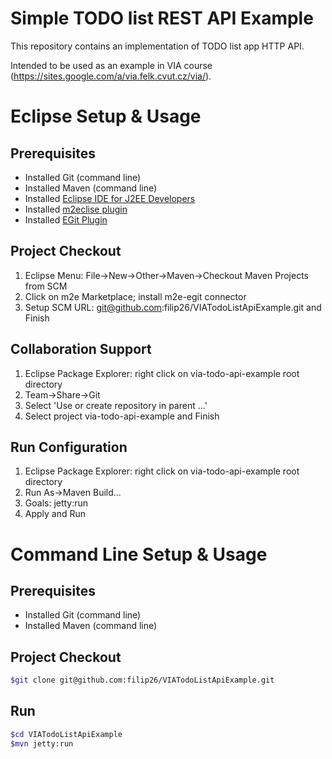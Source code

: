 Simple TODO list REST API Example
=================================

This repository contains an implementation of TODO list app HTTP API.

Intended to be used as an example in VIA course (https://sites.google.com/a/via.felk.cvut.cz/via/).

# Eclipse Setup & Usage

## Prerequisites
* Installed Git (command line)
* Installed Maven (command line)
* Installed [Eclipse IDE for J2EE Developers](http://www.eclipse.org/downloads/)
* Installed [m2eclise plugin](http://eclipse.org/m2e/)
* Installed [EGit Plugin](http://www.eclipse.org/egit/)

## Project Checkout

1. Eclipse Menu: File->New->Other->Maven->Checkout Maven Projects from SCM
2.   Click on m2e Marketplace; install m2e-egit connector
3.   Setup SCM URL: git@github.com:filip26/VIATodoListApiExample.git and Finish

## Collaboration Support
1. Eclipse Package Explorer: right click on via-todo-api-example root directory
2.   Team->Share->Git
3.   Select 'Use or create repository in parent ...'
4.   Select project via-todo-api-example and Finish
   
## Run Configuration
1. Eclipse Package Explorer: right click on via-todo-api-example root directory
2.   Run As->Maven Build...
3.   Goals: jetty:run
4.   Apply and Run

# Command Line Setup & Usage

## Prerequisites
* Installed Git (command line)
* Installed Maven (command line)

## Project Checkout

```bash
$git clone git@github.com:filip26/VIATodoListApiExample.git
```

## Run
```bash
$cd VIATodoListApiExample
$mvn jetty:run
```
